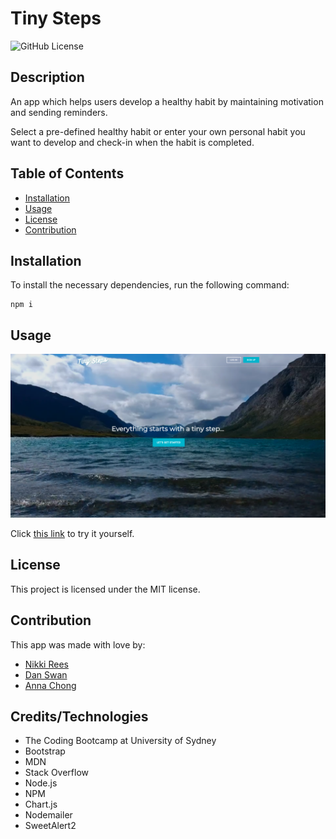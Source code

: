 # Tiny Steps

![GitHub License](https://img.shields.io/badge/License-MIT-blue.svg)

## Description

An app which helps users develop a healthy habit by maintaining motivation and sending reminders.

Select a pre-defined healthy habit or enter your own personal habit you want to develop and check-in when the habit is completed.

## Table of Contents

* [Installation](#installation)
* [Usage](#usage)
* [License](#license)
* [Contribution](#contribution)

## Installation

To install the necessary dependencies, run the following command:

```
npm i
```

## Usage

![image](./public/assets/images/screenshot.png)

Click [this link](https://tinystepsau.herokuapp.com/) to try it yourself.

## License

This project is licensed under the MIT license.

## Contribution

This app was made with love by:
- [Nikki Rees](https://github.com/Nikki-Rees) 
- [Dan Swan](https://github.com/codenswan)
- [Anna Chong](https://github.com/acho9138)

## Credits/Technologies

- The Coding Bootcamp at University of Sydney
- Bootstrap
- MDN
- Stack Overflow
- Node.js
- NPM
- Chart.js
- Nodemailer
- SweetAlert2